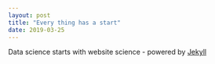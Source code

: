 ```yaml
---
layout: post
title: "Every thing has a start"
date: 2019-03-25
---
```


Data science starts with website science - powered by [Jekyll](http://jekyllrb.com)
